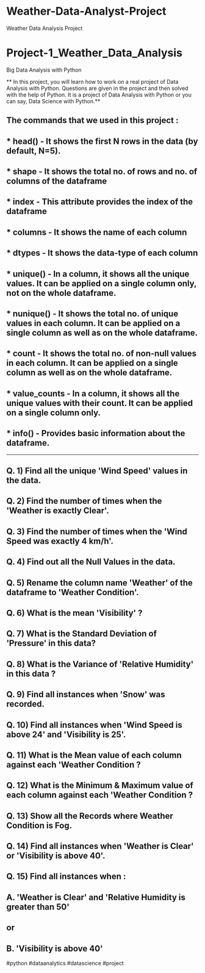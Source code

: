 # Weather-Data-Analyst-Project
Weather Data Analysis Project
# Project-1_Weather_Data_Analysis
Big Data Analysis with Python

** In this project, you will learn how to work on a real project of Data Analysis with Python. Questions are given in the project and then solved with the help of Python. It is a project of Data Analysis with Python or you can say, Data Science with Python.**

## The commands that we used in this project :

## * head() - It shows the first N rows in the data (by default, N=5).
## * shape - It shows the total no. of rows and no. of columns of the dataframe
## * index - This attribute provides the index of the dataframe
## * columns - It shows the name of each column
## * dtypes - It shows the data-type of each column
## * unique() - In a column, it shows all the unique values. It can be applied on a single column only, not on the whole dataframe.
## * nunique() - It shows the total no. of unique values in each column. It can be applied on a single column as well as on the whole dataframe.
## * count - It shows the total no. of non-null values in each column. It can be applied on a single column as well as on the whole dataframe.
## * value_counts - In a column, it shows all the unique values with their count. It can be applied on a single column only.
## * info() - Provides basic information about the dataframe.

--------------------------------------------

## Q. 1)  Find all the unique 'Wind Speed' values in the data.

## Q. 2) Find the number of times when the 'Weather is exactly Clear'.

## Q. 3) Find the number of times when the 'Wind Speed was exactly 4 km/h'.

## Q. 4) Find out all the Null Values in the data.

## Q. 5) Rename the column name 'Weather' of the dataframe to 'Weather Condition'.

## Q. 6) What is the mean 'Visibility' ?

## Q. 7) What is the Standard Deviation of 'Pressure'  in this data?

## Q. 8) What is the Variance of 'Relative Humidity' in this data ?

## Q. 9) Find all instances when 'Snow' was recorded.

## Q. 10) Find all instances when 'Wind Speed is above 24' and 'Visibility is 25'.

## Q. 11) What is the Mean value of each column against each 'Weather Condition ?

## Q. 12) What is the Minimum & Maximum value of each column against each 'Weather Condition ?

## Q. 13) Show all the Records where Weather Condition is Fog.

## Q. 14) Find all instances when 'Weather is Clear' or 'Visibility is above 40'.

## Q. 15) Find all instances when :
##  A. 'Weather is Clear' and 'Relative Humidity is greater than 50'
## or
## B. 'Visibility is above 40'

#python #dataanalytics #datascience #project
